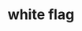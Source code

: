 ---
layout: flags
title: white flag
emoji: white_flag
permalink: 🏳.html
image: assets/img/3moji/white_flag.png
---
